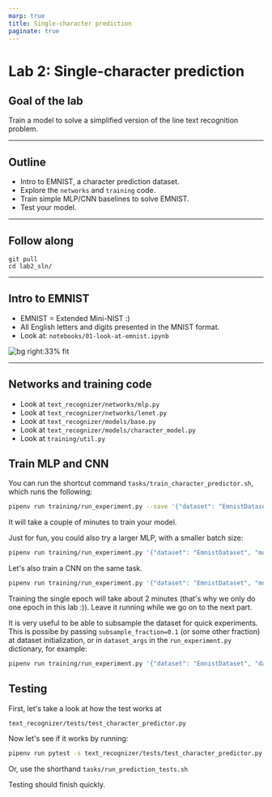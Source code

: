 ```yaml
---
marp: true
title: Single-character prediction
paginate: true
---
```


# Lab 2: Single-character prediction

## Goal of the lab

Train a model to solve a simplified version of the line text recognition problem.

---

## Outline

- Intro to EMNIST, a character prediction dataset.
- Explore the `networks` and `training` code.
- Train simple MLP/CNN baselines to solve EMNIST.
- Test your model.

---

## Follow along

```
git pull
cd lab2_sln/
```

---

## Intro to EMNIST

- EMNIST = Extended Mini-NIST :)
- All English letters and digits presented in the MNIST format.
- Look at: `notebooks/01-look-at-emnist.ipynb`

![bg right:33% fit](lab2.assets/emnist.png)

---

## Networks and training code

- Look at `text_recognizer/networks/mlp.py`
- Look at `text_recognizer/networks/lenet.py`
- Look at `text_recognizer/models/base.py`
- Look at `text_recognizer/models/character_model.py`
- Look at `training/util.py`

## Train MLP and CNN

You can run the shortcut command `tasks/train_character_predictor.sh`, which runs the following:

```sh
pipenv run training/run_experiment.py --save '{"dataset": "EmnistDataset", "model": "CharacterModel", "network": "mlp",  "train_args": {"batch_size": 256}}'
```

It will take a couple of minutes to train your model.

Just for fun, you could also try a larger MLP, with a smaller batch size:

```sh
pipenv run training/run_experiment.py '{"dataset": "EmnistDataset", "model": "CharacterModel", "network": "mlp", "network_args": {"num_layers": 8}, "train_args": {"batch_size": 128}}'
```

Let's also train a CNN on the same task.

```sh
pipenv run training/run_experiment.py '{"dataset": "EmnistDataset", "model": "CharacterModel", "network": "lenet", "train_args": {"epochs": 1}}'
```

Training the single epoch will take about 2 minutes (that's why we only do one epoch in this lab :)).
Leave it running while we go on to the next part.


It is very useful to be able to subsample the dataset for quick experiments.
This is possibe by passing `subsample_fraction=0.1` (or some other fraction) at dataset initialization, or in `dataset_args` in the `run_experiment.py` dictionary, for example:

```sh
pipenv run training/run_experiment.py '{"dataset": "EmnistDataset", "dataset_args": {"subsample_fraction": 0.1}, "model": "CharacterModel", "network": "mlp"}'
```

## Testing

First, let's take a look at how the test works at

```
text_recognizer/tests/test_character_predictor.py
```

Now let's see if it works by running:

```sh
pipenv run pytest -s text_recognizer/tests/test_character_predictor.py
```

Or, use the shorthand `tasks/run_prediction_tests.sh`

Testing should finish quickly.
